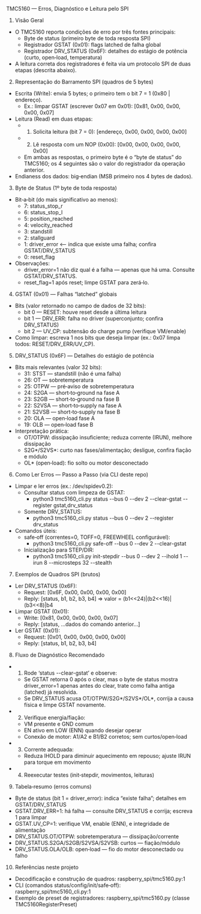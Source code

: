 TMC5160 — Erros, Diagnóstico e Leitura pelo SPI

1) Visão Geral
- O TMC5160 reporta condições de erro por três fontes principais:
  - Byte de status (primeiro byte de toda resposta SPI)
  - Registrador GSTAT (0x01): flags latched de falha global
  - Registrador DRV_STATUS (0x6F): detalhes do estágio de potência (curto, open‑load, temperatura)
- A leitura correta dos registradores é feita via um protocolo SPI de duas etapas (descrita abaixo).

2) Representação do Barramento SPI (quadros de 5 bytes)
- Escrita (Write): envia 5 bytes; o primeiro tem o bit 7 = 1 (0x80 | endereço).
  - Ex.: limpar GSTAT (escrever 0x07 em 0x01): [0x81, 0x00, 0x00, 0x00, 0x07]
- Leitura (Read) em duas etapas:
  - 1) Solicita leitura (bit 7 = 0): [endereço, 0x00, 0x00, 0x00, 0x00]
  - 2) Lê resposta com um NOP (0x00): [0x00, 0x00, 0x00, 0x00, 0x00]
  - Em ambas as respostas, o primeiro byte é o “byte de status” do TMC5160; os 4 seguintes são o valor do registrador da operação anterior.
- Endianess dos dados: big‑endian (MSB primeiro nos 4 bytes de dados).

3) Byte de Status (1º byte de toda resposta)
- Bit‑a‑bit (do mais significativo ao menos):
  - 7: status_stop_r
  - 6: status_stop_l
  - 5: position_reached
  - 4: velocity_reached
  - 3: standstill
  - 2: stallguard
  - 1: driver_error  ⟵ indica que existe uma falha; confira GSTAT/DRV_STATUS
  - 0: reset_flag
- Observações:
  - driver_error=1 não diz qual é a falha — apenas que há uma. Consulte GSTAT/DRV_STATUS.
  - reset_flag=1 após reset; limpe GSTAT para zerá‑lo.

4) GSTAT (0x01) — Falhas “latched” globais
- Bits (valor retornado no campo de dados de 32 bits):
  - bit 0 — RESET: houve reset desde a última leitura
  - bit 1 — DRV_ERR: falha no driver (superconjunto; confira DRV_STATUS)
  - bit 2 — UV_CP: subtensão do charge pump (verifique VM/enable)
- Como limpar: escreva 1 nos bits que deseja limpar (ex.: 0x07 limpa todos: RESET/DRV_ERR/UV_CP).

5) DRV_STATUS (0x6F) — Detalhes do estágio de potência
- Bits mais relevantes (valor 32 bits):
  - 31: STST — standstill (não é uma falha)
  - 26: OT   — sobretemperatura
  - 25: OTPW — pré‑aviso de sobretemperatura
  - 24: S2GA — short‑to‑ground na fase A
  - 23: S2GB — short‑to‑ground na fase B
  - 22: S2VSA — short‑to‑supply na fase A
  - 21: S2VSB — short‑to‑supply na fase B
  - 20: OLA — open‑load fase A
  - 19: OLB — open‑load fase B
- Interpretação prática:
  - OT/OTPW: dissipação insuficiente; reduza corrente (IRUN), melhore dissipação
  - S2G*/S2VS*: curto nas fases/alimentação; desligue, confira fiação e módulo
  - OL* (open‑load): fio solto ou motor desconectado

6) Como Ler Erros — Passo a Passo (via CLI deste repo)
- Limpar e ler erros (ex.: /dev/spidev0.2):
  - Consultar status com limpeza de GSTAT:
    - python3 tmc5160_cli.py status --bus 0 --dev 2 --clear-gstat --register gstat,drv_status
  - Somente DRV_STATUS:
    - python3 tmc5160_cli.py status --bus 0 --dev 2 --register drv_status
- Comandos úteis:
  - safe‑off (correntes=0, TOFF=0, FREEWHEEL configurável):
    - python3 tmc5160_cli.py safe-off --bus 0 --dev 2 --clear-gstat
  - Inicialização para STEP/DIR:
    - python3 tmc5160_cli.py init-stepdir --bus 0 --dev 2 --ihold 1 --irun 8 --microsteps 32 --stealth

7) Exemplos de Quadros SPI (brutos)
- Ler DRV_STATUS (0x6F):
  - Request:  [0x6F, 0x00, 0x00, 0x00, 0x00]
  - Reply:    [status, b1, b2, b3, b4]  ⇒ valor = (b1<<24)|(b2<<16)|(b3<<8)|b4
- Limpar GSTAT (0x01):
  - Write:    [0x81, 0x00, 0x00, 0x00, 0x07]
  - Reply:    [status, …dados do comando anterior…]
- Ler GSTAT (0x01):
  - Request:  [0x01, 0x00, 0x00, 0x00, 0x00]
  - Reply:    [status, b1, b2, b3, b4]

8) Fluxo de Diagnóstico Recomendado
- 1) Rode ‘status --clear-gstat’ e observe:
  - Se GSTAT retorna 0 após o clear, mas o byte de status mostra driver_error=1 apenas antes do clear, trate como falha antiga (latched) já resolvida.
  - Se DRV_STATUS acusa OT/OTPW/S2G*/S2VS*/OL*, corrija a causa física e limpe GSTAT novamente.
- 2) Verifique energia/fiação:
  - VM presente e GND comum
  - EN ativo em LOW (ENN) quando desejar operar
  - Conexão de motor: A1/A2 e B1/B2 corretos; sem curtos/open‑load
- 3) Corrente adequada:
  - Reduza IHOLD para diminuir aquecimento em repouso; ajuste IRUN para torque em movimento
- 4) Reexecutar testes (init‑stepdir, movimentos, leituras)

9) Tabela‑resumo (erros comuns)
- Byte de status (bit 1 = driver_error): indica “existe falha”; detalhes em GSTAT/DRV_STATUS
- GSTAT.DRV_ERR=1: há falha — consulte DRV_STATUS e corrija; escreva 1 para limpar
- GSTAT.UV_CP=1: verifique VM, enable (ENN), e integridade de alimentação
- DRV_STATUS.OT/OTPW: sobretemperatura — dissipação/corrente
- DRV_STATUS.S2GA/S2GB/S2VSA/S2VSB: curtos — fiação/módulo
- DRV_STATUS.OLA/OLB: open‑load — fio do motor desconectado ou falho

10) Referências neste projeto
- Decodificação e construção de quadros: raspberry_spi/tmc5160.py:1
- CLI (comandos status/config/init/safe‑off): raspberry_spi/tmc5160_cli.py:1
- Exemplo de preset de registradores: raspberry_spi/tmc5160.py (classe TMC5160RegisterPreset)

